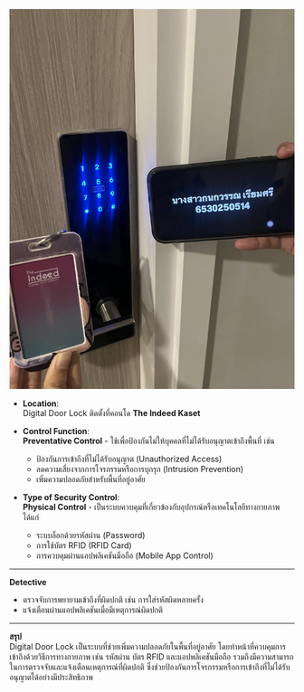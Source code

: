 
![Digital Door Lock](Images/IMG_7473.jpeg)

- **Location**:  
  Digital Door Lock ติดตั้งที่คอนโด **The Indeed Kaset**

- **Control Function**:  
  **Preventative Control** - ใช้เพื่อป้องกันไม่ให้บุคคลที่ไม่ได้รับอนุญาตเข้าถึงพื้นที่ เช่น  
  - ป้องกันการเข้าถึงที่ไม่ได้รับอนุญาต (Unauthorized Access)  
  - ลดความเสี่ยงจากการโจรกรรมหรือการบุกรุก (Intrusion Prevention)  
  - เพิ่มความปลอดภัยสำหรับพื้นที่อยู่อาศัย  

- **Type of Security Control**:  
  **Physical Control** - เป็นระบบควบคุมที่เกี่ยวข้องกับอุปกรณ์หรือเทคโนโลยีทางกายภาพ ได้แก่  
  - ระบบล็อกด้วยรหัสผ่าน (Password)  
  - การใช้บัตร RFID (RFID Card)  
  - การควบคุมผ่านแอปพลิเคชันมือถือ (Mobile App Control)  

---

**Detective**  
- ตรวจจับการพยายามเข้าถึงที่ผิดปกติ เช่น การใส่รหัสผิดหลายครั้ง  
- แจ้งเตือนผ่านแอปพลิเคชันเมื่อมีเหตุการณ์ผิดปกติ  

---

**สรุป**  
Digital Door Lock เป็นระบบที่ช่วยเพิ่มความปลอดภัยในพื้นที่อยู่อาศัย โดยทำหน้าที่ควบคุมการเข้าถึงด้วยวิธีการทางกายภาพ เช่น รหัสผ่าน บัตร RFID และแอปพลิเคชันมือถือ รวมถึงมีความสามารถในการตรวจจับและแจ้งเตือนเหตุการณ์ที่ผิดปกติ ซึ่งช่วยป้องกันการโจรกรรมหรือการเข้าถึงที่ไม่ได้รับอนุญาตได้อย่างมีประสิทธิภาพ  
